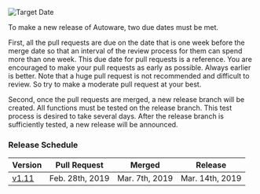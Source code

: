 ![Target Date](https://github.com/CPFL/Autoware/wiki/images_Release-Procedure/target-date.png)

To make a new release of Autoware, two due dates must be met. 

First, all the pull requests are due on the date that is one week before the merge date so that an interval of the review process for them can spend more than one week. This due date for pull requests is a reference. You are encouraged to make your pull requests as early as possible. Always earlier is better. Note that a huge pull request is not recommended and difficult to review. So try to make a moderate pull request at your best.

Second, once the pull requests are merged, a new release branch will be created. All functions must be tested on the release branch. This test process is desired to take several days. After the release branch is sufficiently tested, a new release will be announced.

### Release Schedule
| Version | Pull Request | Merged | Release |
|-----------|------------|------------|------------|
| [v1.11](https://github.com/CPFL/Autoware/issues/1813) | Feb. 28th, 2019 | Mar. 7th, 2019 | Mar. 14th, 2019 |